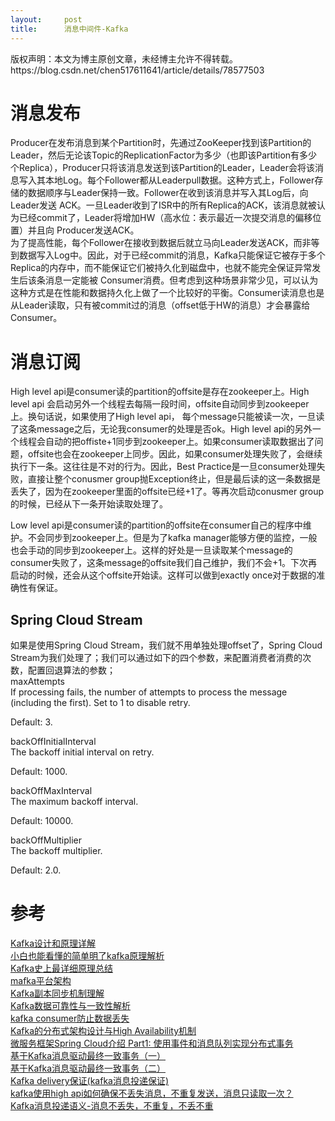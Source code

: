 ```yaml
---
layout:     post
title:      消息中间件-Kafka
---
```

<div id="article_content" class="article_content clearfix csdn-tracking-statistics" data-pid="blog" data-mod="popu_307" data-dsm="post">
								<div class="article-copyright">
					版权声明：本文为博主原创文章，未经博主允许不得转载。					https://blog.csdn.net/chen517611641/article/details/78577503				</div>
								            <div id="content_views" class="markdown_views prism-atom-one-dark">
							<!-- flowchart 箭头图标 勿删 -->
							<svg xmlns="http://www.w3.org/2000/svg" style="display: none;"><path stroke-linecap="round" d="M5,0 0,2.5 5,5z" id="raphael-marker-block" style="-webkit-tap-highlight-color: rgba(0, 0, 0, 0);"></path></svg>
							<h1 id="消息发布">消息发布</h1>

<p>Producer在发布消息到某个Partition时，先通过ZooKeeper找到该Partition的Leader，然后无论该Topic的ReplicationFactor为多少（也即该Partition有多少个Replica），Producer只将该消息发送到该Partition的Leader，Leader会将该消息写入其本地Log。每个Follower都从Leaderpull数据。这种方式上，Follower存储的数据顺序与Leader保持一致。Follower在收到该消息并写入其Log后，向Leader发送 ACK。一旦Leader收到了ISR中的所有Replica的ACK，该消息就被认为已经commit了，Leader将增加HW（高水位：表示最近一次提交消息的偏移位置）并且向 Producer发送ACK。 <br>
为了提高性能，每个Follower在接收到数据后就立马向Leader发送ACK，而非等到数据写入Log中。因此，对于已经commit的消息，Kafka只能保证它被存于多个Replica的内存中，而不能保证它们被持久化到磁盘中，也就不能完全保证异常发生后该条消息一定能被 Consumer消费。但考虑到这种场景非常少见，可以认为这种方式是在性能和数据持久化上做了一个比较好的平衡。Consumer读消息也是从Leader读取，只有被commit过的消息（offset低于HW的消息）才会暴露给Consumer。</p>



<h1 id="消息订阅">消息订阅</h1>

<p>High level api是consumer读的partition的offsite是存在zookeeper上。High level api 会启动另外一个线程去每隔一段时间，offsite自动同步到zookeeper上。换句话说，如果使用了High level api， 每个message只能被读一次，一旦读了这条message之后，无论我consumer的处理是否ok。High level api的另外一个线程会自动的把offiste+1同步到zookeeper上。如果consumer读取数据出了问题，offsite也会在zookeeper上同步。因此，如果consumer处理失败了，会继续执行下一条。这往往是不对的行为。因此，Best Practice是一旦consumer处理失败，直接让整个conusmer group抛Exception终止，但是最后读的这一条数据是丢失了，因为在zookeeper里面的offsite已经+1了。等再次启动conusmer group的时候，已经从下一条开始读取处理了。</p>

<p>Low level api是consumer读的partition的offsite在consumer自己的程序中维护。不会同步到zookeeper上。但是为了kafka manager能够方便的监控，一般也会手动的同步到zookeeper上。这样的好处是一旦读取某个message的consumer失败了，这条message的offsite我们自己维护，我们不会+1。下次再启动的时候，还会从这个offsite开始读。这样可以做到exactly once对于数据的准确性有保证。</p>



<h2 id="spring-cloud-stream">Spring Cloud Stream</h2>

<p>如果是使用Spring Cloud Stream，我们就不用单独处理offset了，Spring Cloud Stream为我们处理了；我们可以通过如下的四个参数，来配置消费者消费的次数，配置回退算法的参数； <br>
maxAttempts <br>
If processing fails, the number of attempts to process the message (including the first). Set to 1 to disable retry.</p>

<p>Default: 3.</p>

<p>backOffInitialInterval <br>
The backoff initial interval on retry.</p>

<p>Default: 1000.</p>

<p>backOffMaxInterval <br>
The maximum backoff interval.</p>

<p>Default: 10000.</p>

<p>backOffMultiplier <br>
The backoff multiplier.</p>

<p>Default: 2.0.</p>

<h1 id="参考">参考</h1>

<p><a href="http://blog.csdn.net/langzi7758521/article/details/52679497" rel="nofollow" target="_blank">Kafka设计和原理详解</a> <br>
<a href="http://www.sohu.com/a/144225753_236714" rel="nofollow" target="_blank">小白也能看懂的简单明了kafka原理解析</a> <br>
<a href="http://blog.csdn.net/ychenfeng/article/details/74980531" rel="nofollow" target="_blank">Kafka史上最详细原理总结</a> <br>
<a href="http://blog.csdn.net/lizhitao/article/details/44858217" rel="nofollow" target="_blank">mafka平台架构</a> <br>
<a href="http://blog.csdn.net/lizhitao/article/details/51718185" rel="nofollow" target="_blank">Kafka副本同步机制理解</a> <br>
<a href="http://blog.csdn.net/lizhitao/article/details/52296102" rel="nofollow" target="_blank">Kafka数据可靠性与一致性解析</a> <br>
<a href="http://kane-xie.iteye.com/blog/2225085" rel="nofollow" target="_blank">kafka consumer防止数据丢失</a> <br>
<a href="http://blog.csdn.net/ebay/article/details/46549661" rel="nofollow" target="_blank">Kafka的分布式架构设计与High Availability机制</a> <br>
<a href="http://skaka.me/blog/2016/04/21/springcloud1/" rel="nofollow" target="_blank">微服务框架Spring Cloud介绍 Part1: 使用事件和消息队列实现分布式事务</a> <br>
<a href="http://www.cnblogs.com/birdstudio/p/7204469.html" rel="nofollow" target="_blank">基于Kafka消息驱动最终一致事务（一）</a> <br>
<a href="http://www.cnblogs.com/birdstudio/p/7373057.html" rel="nofollow" target="_blank">基于Kafka消息驱动最终一致事务（二）</a> <br>
<a href="http://blog.csdn.net/lizhitao/article/details/44199257" rel="nofollow" target="_blank">Kafka delivery保证(kafka消息投递保证)</a> <br>
<a href="https://www.zhihu.com/question/34842764" rel="nofollow" target="_blank">kafka使用high api如何确保不丢失消息，不重复发送，消息只读取一次？</a> <br>
<a href="https://www.cnblogs.com/3gods/p/7530828.html" rel="nofollow" target="_blank">Kafka消息投递语义-消息不丢失，不重复，不丢不重</a></p>            </div>
						<link href="https://csdnimg.cn/release/phoenix/mdeditor/markdown_views-9e5741c4b9.css" rel="stylesheet">
                </div>